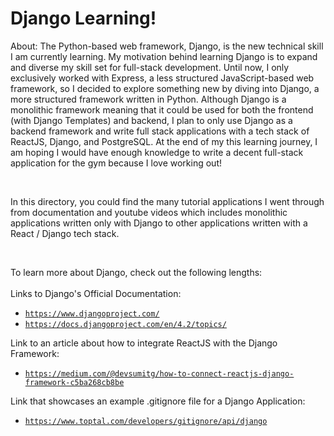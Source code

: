 # Django Learning!

About:
The Python-based web framework, Django, is the new technical skill I am currently learning. My motivation behind learning Django is to expand and diverse my skill set for full-stack development. 
Until now, I only exclusively worked with Express, a less structured JavaScript-based web framework, so I decided to explore something new by diving into Django, a more structured framework written in Python.
Although Django is a monolithic framework meaning that it could be used for both the frontend (with Django Templates) and backend, I plan to only use Django as a backend framework and write full stack applications 
with a tech stack of ReactJS, Django, and PostgreSQL. At the end of my this learning journey, I am hoping I would have enough knowledge to write a decent full-stack application for the gym because I love working out!

<br>

In this directory, you could find the many tutorial applications I went through from documentation and youtube videos which includes monolithic applications written only with Django to other applications written with
a React / Django tech stack.

<br>

To learn more about Django, check out the following lengths:<br><br>
Links to Django's Official Documentation:
 - [`https://www.djangoproject.com/`](https://www.djangoproject.com/)
 - [`https://docs.djangoproject.com/en/4.2/topics/`](https://docs.djangoproject.com/en/4.2/topics/)

Link to an article about how to integrate ReactJS with the Django Framework:
 - [`https://medium.com/@devsumitg/how-to-connect-reactjs-django-framework-c5ba268cb8be`](https://medium.com/@devsumitg/how-to-connect-reactjs-django-framework-c5ba268cb8be)

Link that showcases an example .gitignore file for a Django Application:
 - [`https://www.toptal.com/developers/gitignore/api/django`](https://www.toptal.com/developers/gitignore/api/django)
